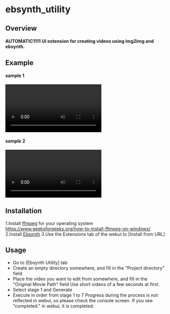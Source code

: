 # ebsynth_utility

## Overview
#### AUTOMATIC1111 UI extension for creating videos using img2img and ebsynth.

## Example

#### sample 1
![sample 1](imgs/sample1.mp4 "sample 1")

#### sample 2
![sample 2](imgs/sample2.mp4 "sample 2")

## Installation
1.Install [ffmpeg](https://ffmpeg.org/) for your operating system
  https://www.geeksforgeeks.org/how-to-install-ffmpeg-on-windows/
2.Install [Ebsynth](https://ebsynth.com/)
3.Use the Extensions tab of the webui to [Install from URL]

## Usage
- Go to [Ebsynth Utility] tab
- Create an empty directory somewhere, and fill in the "Project directory" field
- Place the video you want to edit from somewhere, and fill in the "Original Movie Path" field
  Use short videos of a few seconds at first.
- Select stage 1 and Generate
- Execute in order from stage 1 to 7
  Progress during the process is not reflected in webui, so please check the console screen.
  If you see "completed." in webui, it is completed.


